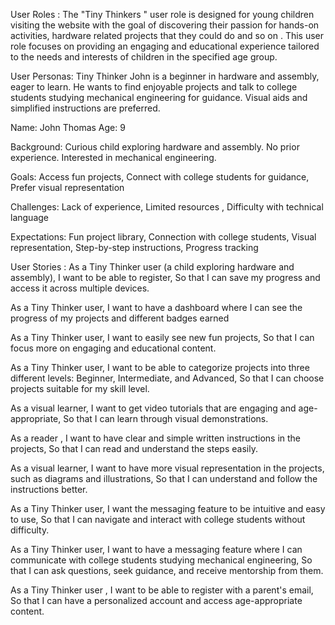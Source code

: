 User Roles :
The "Tiny Thinkers " user role is designed for young children visiting the website with the goal of discovering their passion for hands-on activities, hardware related projects that they could do and so on . This user role focuses on providing an engaging and educational experience tailored to the needs and interests of children in the specified age group. 

User Personas: Tiny Thinker
John is a beginner in hardware and assembly, eager to learn. He wants to find enjoyable projects and talk to college students studying mechanical engineering for guidance. Visual aids and simplified instructions are preferred.


Name: John Thomas 
Age: 9

Background: Curious child exploring hardware and assembly. No prior experience. Interested in mechanical engineering.

Goals: Access fun projects, Connect with college students for guidance, Prefer visual representation

Challenges: Lack of experience, Limited resources , Difficulty with technical language

Expectations: Fun project library, Connection with college students, Visual representation, Step-by-step instructions, Progress tracking

User Stories : 
As a Tiny Thinker user (a child exploring hardware and assembly), I want to be able to register, So that I can save my progress and access it across multiple devices.

As a Tiny Thinker user, I want to have a dashboard where I can see the progress of my projects and different badges earned 

As a Tiny Thinker user, I want to easily see new fun projects, So that I can focus more on engaging and educational content.

As a Tiny Thinker user,
I want to be able to categorize projects into three different levels: Beginner, Intermediate, and Advanced, So that I can choose projects suitable for my skill level.

As a visual learner,
I want to get video tutorials that are engaging and age-appropriate, So that I can learn through visual demonstrations.

As a reader ,
I want to have clear and simple written instructions in the projects, So that I can read and understand the steps easily.

As a visual learner,
I want to have more visual representation in the projects, such as diagrams and illustrations,
So that I can understand and follow the instructions better. 

As a Tiny Thinker user,
I want the messaging feature to be intuitive and easy to use,
So that I can navigate and interact with college students without difficulty.

As a Tiny Thinker user,
I want to have a messaging feature where I can communicate with college students studying mechanical engineering,
So that I can ask questions, seek guidance, and receive mentorship from them.

As a Tiny Thinker user ,
I want to be able to register with a parent's email,
So that I can have a personalized account and access age-appropriate content.







